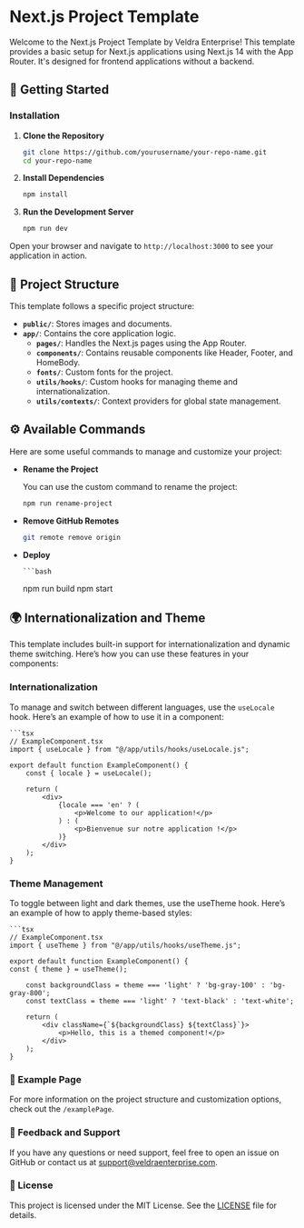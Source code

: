 # Next.js Project Template

Welcome to the Next.js Project Template by Veldra Enterprise! This template provides a basic setup for Next.js applications using Next.js 14 with the App Router. It's designed for frontend applications without a backend.

## 🚀 Getting Started

### Installation

1. **Clone the Repository**

   ```bash
   git clone https://github.com/yourusername/your-repo-name.git
   cd your-repo-name
   
2. **Install Dependencies**
    ```bash
   npm install
3. **Run the Development Server**
    ```bash
   npm run dev

Open your browser and navigate to `http://localhost:3000` to see your application in action.

## 📂 Project Structure

This template follows a specific project structure:

- **`public/`**: Stores images and documents.
- **`app/`**: Contains the core application logic.
    - **`pages/`**: Handles the Next.js pages using the App Router.
    - **`components/`**: Contains reusable components like Header, Footer, and HomeBody.
    - **`fonts/`**: Custom fonts for the project.
    - **`utils/hooks/`**: Custom hooks for managing theme and internationalization.
    - **`utils/contexts/`**: Context providers for global state management.
## ⚙️ Available Commands

Here are some useful commands to manage and customize your project:

- **Rename the Project**

  You can use the custom command to rename the project:

  ```bash
  npm run rename-project
- **Remove GitHub Remotes**

  ```bash
  git remote remove origin

- **Deploy**

  
      ```bash
     npm run build
     npm start

## 🌍 Internationalization and Theme

This template includes built-in support for internationalization and dynamic theme switching. Here’s how you can use these features in your components:

### Internationalization

To manage and switch between different languages, use the `useLocale` hook. Here’s an example of how to use it in a component:

    ```tsx
    // ExampleComponent.tsx
    import { useLocale } from "@/app/utils/hooks/useLocale.js";
    
    export default function ExampleComponent() {
        const { locale } = useLocale();
    
        return (
            <div>
                {locale === 'en' ? (
                    <p>Welcome to our application!</p>
                ) : (
                    <p>Bienvenue sur notre application !</p>
                )}
            </div>
        );
    }

### Theme Management

To toggle between light and dark themes, use the useTheme hook. Here’s an example of how to apply theme-based styles:    

    ```tsx
    // ExampleComponent.tsx
    import { useTheme } from "@/app/utils/hooks/useTheme.js";
    
    export default function ExampleComponent() {
    const { theme } = useTheme();
    
        const backgroundClass = theme === 'light' ? 'bg-gray-100' : 'bg-gray-800';
        const textClass = theme === 'light' ? 'text-black' : 'text-white';
    
        return (
            <div className={`${backgroundClass} ${textClass}`}>
                <p>Hello, this is a themed component!</p>
            </div>
        );
    }

### 📝 Example Page

For more information on the project structure and customization options, check out the `/examplePage`.

### 💬 Feedback and Support

If you have any questions or need support, feel free to open an issue on GitHub or contact us at [support@veldraenterprise.com](mailto:enterpriseveldra@gmail.com).

### 📜 License

This project is licensed under the MIT License. See the [LICENSE](./LICENSE) file for details.


